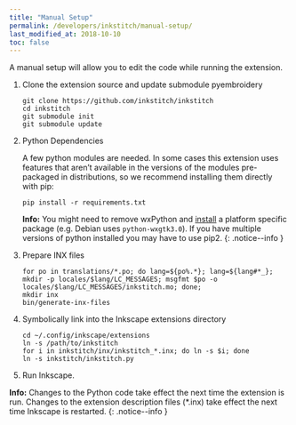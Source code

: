 ```yaml
---
title: "Manual Setup"
permalink: /developers/inkstitch/manual-setup/
last_modified_at: 2018-10-10
toc: false
---
```

A manual setup will allow you to edit the code while running the extension.

1. Clone the extension source and update submodule pyembroidery

   ```
   git clone https://github.com/inkstitch/inkstitch
   cd inkstitch
   git submodule init
   git submodule update
   ```
2. Python Dependencies

    A few python modules are needed. In some cases this extension uses features that aren’t available in the versions of the modules pre-packaged in distributions, so we recommend installing them directly with pip:
    ```
    pip install -r requirements.txt
    ```

    **Info:** You might need to remove wxPython and [install](https://wiki.wxpython.org/How%20to%20install%20wxPython) a platform specific package (e.g. Debian uses `python-wxgtk3.0`).
     If you have multiple versions of python installed you may have to use pip2.
    {: .notice--info }

3. Prepare INX files

    ```
    for po in translations/*.po; do lang=${po%.*}; lang=${lang#*_}; mkdir -p locales/$lang/LC_MESSAGES; msgfmt $po -o locales/$lang/LC_MESSAGES/inkstitch.mo; done;
    mkdir inx
    bin/generate-inx-files
    ```

4. Symbolically link into the Inkscape extensions directory

    ```
    cd ~/.config/inkscape/extensions
    ln -s /path/to/inkstitch
    for i in inkstitch/inx/inkstitch_*.inx; do ln -s $i; done
    ln -s inkstitch/inkstitch.py
    ```

5. Run Inkscape.


**Info:** Changes to the Python code take effect the next time the extension is run. Changes to the extension description files (*.inx) take effect the next time Inkscape is restarted.
{: .notice--info }
